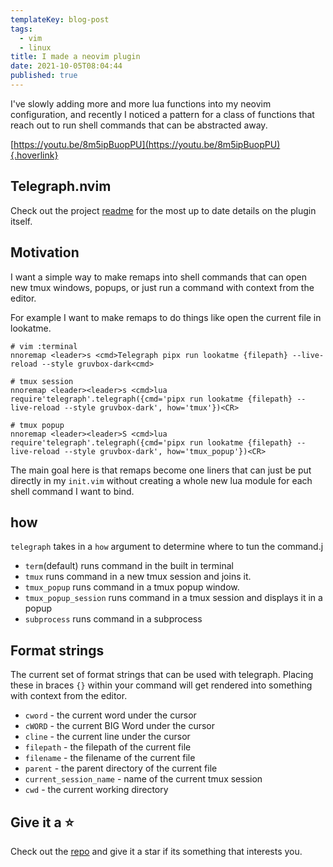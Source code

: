 ```yaml
---
templateKey: blog-post
tags:
  - vim
  - linux
title: I made a neovim plugin
date: 2021-10-05T08:04:44
published: true
---
```


I've slowly adding more and more lua functions into my neovim configuration,
and recently I noticed a pattern for a class of functions that reach out to run
shell commands that can be abstracted away.

[https://youtu.be/8m5ipBuopPU](https://youtu.be/8m5ipBuopPU){.hoverlink}

## Telegraph.nvim

Check out the project [readme](https://github.com/WaylonWalker/Telegraph.nvim)
for the most up to date details on the plugin itself.

## Motivation

I want a simple way to make remaps into shell commands that can open new tmux
windows, popups, or just run a command with context from the editor.

For example I want to make remaps to do things like open the current file in lookatme.

```vim
# vim :terminal
nnoremap <leader>s <cmd>Telegraph pipx run lookatme {filepath} --live-reload --style gruvbox-dark<cmd>

# tmux session
nnoremap <leader><leader>s <cmd>lua require'telegraph'.telegraph({cmd='pipx run lookatme {filepath} --live-reload --style gruvbox-dark', how='tmux'})<CR>

# tmux popup
nnoremap <leader><leader>S <cmd>lua require'telegraph'.telegraph({cmd='pipx run lookatme {filepath} --live-reload --style gruvbox-dark', how='tmux_popup'})<CR>
```

The main goal here is that remaps become one liners that can just be put
directly in my `init.vim` without creating a whole new lua module for each
shell command I want to bind.

## how

`telegraph` takes in a `how` argument to determine where to tun the command.j

- `term`(default) runs command in the built in terminal
- `tmux` runs command in a new tmux session and joins it.
- `tmux_popup` runs command in a tmux popup window.
- `tmux_popup_session` runs command in a tmux session and displays it in a popup
- `subprocess` runs command in a subprocess

## Format strings

The current set of format strings that can be used with telegraph. Placing
these in braces `{}` within your command will get rendered into something with
context from the editor.

- `cword` - the current word under the cursor
- `cWORD` - the current BIG Word under the cursor
- `cline` - the current line under the cursor
- `filepath` - the filepath of the current file
- `filename` - the filename of the current file
- `parent` - the parent directory of the current file
- `current_session_name` - name of the current tmux session
- `cwd` - the current working directory

## Give it a ⭐

Check out the [repo](https://github.com/WaylonWalker/Telegraph.nvim) and give
it a star if its something that interests you.
